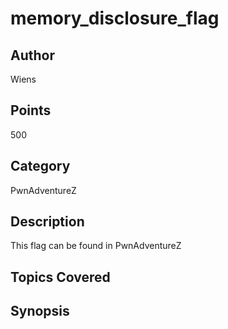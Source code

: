 # memory_disclosure_flag

## Author
Wiens
## Points
500
## Category
PwnAdventureZ
## Description
This flag can be found in PwnAdventureZ
## Topics Covered

## Synopsis

